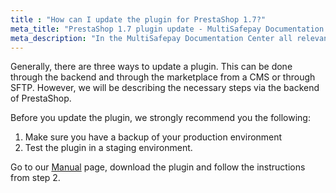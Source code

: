 ```yaml
---
title : "How can I update the plugin for PrestaShop 1.7?"
meta_title: "PrestaShop 1.7 plugin update - MultiSafepay Documentation Center"
meta_description: "In the MultiSafepay Documentation Center all relevant information regarding our Plugins and API. As well as Support pages for Payment Method, Tools and General Questions. You can also find the contact details of our Support Team and Integration Team."
---
```


Generally, there are three ways to update a plugin. This can be done through the backend and through the marketplace from a CMS or through SFTP. However, we will be describing the necessary steps via the backend of PrestaShop.

Before you update the plugin, we strongly recommend you the following:

1. Make sure you have a backup of your production environment
2. Test the plugin in a staging environment.

Go to our [Manual](/integrations/prestashop-1-7/manual/) page, download the plugin and follow the instructions from step 2.